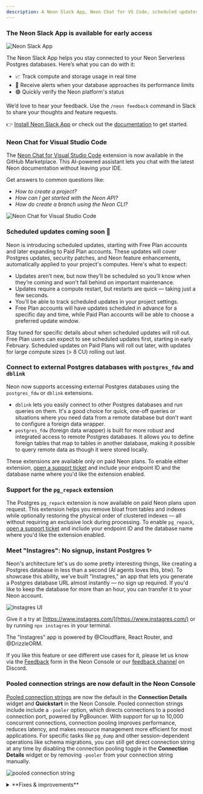 ```yaml
---
description: A Neon Slack App, Neon Chat for VS Code, scheduled updates, and more
---
```


### The Neon Slack App is available for early access

![Neon Slack App](/docs/relnotes/slack_app.png)

The Neon Slack App helps you stay connected to your Neon Serverless Postgres databases. Here’s what you can do with it:

- 📈 Track compute and storage usage in real time
- 🔔 Receive alerts when your database approaches its performance limits
- 🟢 Quickly verify the Neon platform's status

We’d love to hear your feedback. Use the `/neon feedback` command in Slack to share your thoughts and feature requests.

👉 [Install Neon Slack App](https://slack.com/apps/A083ZAHGL1Z) or check out the [documentation](/docs/manage/slack-app) to get started.

### Neon Chat for Visual Studio Code

The [Neon Chat for Visual Studio Code](https://marketplace.visualstudio.com/items?itemName=buildwithlayer.neon-integration-expert-15j6N) extension is now available in the GitHub Marketplace. This AI-powered assistant lets you chat with the latest Neon documentation without leaving your IDE.

Get answers to common questions like:

- _How to create a project?_
- _How can I get started with the Neon API?_
- _How do create a branch using the Neon CLI?_

![Neon Chat for Visual Studio Code](/docs/relnotes/neon_chat_visual_studio.png)

### Scheduled updates coming soon 📅

Neon is introducing scheduled updates, starting with Free Plan accounts and later expanding to Paid Plan accounts. These updates will cover Postgres updates, security patches, and Neon feature enhancements, automatically applied to your project's computes. Here's what to expect:

- Updates aren’t new, but now they’ll be scheduled so you’ll know when they’re coming and won't fall behind on important maintenance.
- Updates require a compute restart, but restarts are quick — taking just a few seconds.
- You’ll be able to track scheduled updates in your project settings.
- Free Plan accounts will have updates scheduled in advance for a specific day and time, while Paid Plan accounts will be able to choose a preferred update window.

Stay tuned for specific details about when scheduled updates will roll out. Free Plan users can expect to see scheduled updates first, starting in early February. Scheduled updates on Paid Plans will roll out later, with updates for large compute sizes (> 8 CU) rolling out last.

### Connect to external Postgres databases with `postgres_fdw` and `dblink`

Neon now supports accessing external Postgres databases using the `postgres_fdw` or `dblink` extensions.

- `dblink` lets you easily connect to other Postgres databases and run queries on them. It's a good choice for quick, one-off queries or situations where you need data from a remote database but don’t want to configure a foreign data wrapper.
- `postgres_fdw` (foreign data wrapper) is built for more robust and integrated access to remote Postgres databases. It allows you to define foreign tables that map to tables in another database, making it possible to query remote data as though it were stored locally.

These extensions are available only on paid Neon plans. To enable either extension, [open a support ticket](https://console.neon.tech/app/projects?modal=support) and include your endpoint ID and the database name where you'd like the extension enabled.

### Support for the `pg_repack` extension

The Postgres `pg_repack` extension is now available on paid Neon plans upon request. This extension helps you remove bloat from tables and indexes while optionally restoring the physical order of clustered indexes — all without requiring an exclusive lock during processing. To enable `pg_repack`, [open a support ticket](https://console.neon.tech/app/projects?modal=support) and include your endpoint ID and the database name where you'd like the extension enabled.

### Meet "Instagres": No signup, instant Postgres ✨ 

Neon's architecture let's us do some pretty interesting things, like creating a Postgres database in less than a second (AI agents loves this, btw). To showcase this ability, we've built "Instagres," an app that lets you generate a Postgres database URL almost instantly — no sign up required. If you'd like to keep the database for more than an hour, you can transfer it to your Neon account.

![Instagres UI](/docs/relnotes/instagres.png)

Give it a try at [https://www.instagres.com/](https://www.instagres.com/) or by running `npx instagres` in your terminal.

The "Instagres" app is powered by @Cloudflare, React Router, and @DrizzleORM.

If you like this feature or see different use cases for it, please let us know via the [Feedback](https://console.neon.tech/app/projects?modal=feedback) form in the Neon Console or our [feedback channel](https://discord.com/channels/1176467419317940276/1176788564890112042) on Discord.

### Pooled connection strings are now default in the Neon Console

[Pooled connection strings](/docs/connect/connection-pooling) are now the default in the **Connection Details** widget and **Quickstart** in the Neon Console. Pooled connection strings include include a `-pooler` option, which directs connections to a pooled connection port, powered by PgBouncer. With support for up to 10,000 concurrent connections, connection pooling improves performance, reduces latency, and makes resource management more efficient for most applications. For specific tasks like `pg_dump` and other session-dependent operations like schema migrations, you can still get direct connection string at any time by disabling the connection pooling toggle in the **Connection Details** widget or by removing `-pooler` from your connection string manually.

![pooled connection string](/docs/relnotes/connection_pooler.png)

<details>

<summary>**Fixes & improvements**</summary>

- **Drizzle Studio update**

  The Drizzle Studio integration that powers the **Tables** page in the Neon Console has been updated to version 1.0.11. For the latest improvements and fixes, see the [Neon Drizzle Studio Integration Changelog](https://github.com/neondatabase/neon-drizzle-studio-changelog/blob/main/CHANGELOG.md).

- **Console updates**

  **Increased concurrency limits**. Last week we announced increased Neon API operation concurrency limits on Neon's Free, Launch, and Scale plans. **This enhancement is now supported on all Neon plans**.

  As noted in last week's changelog: Previously, concurrent API operations within a Neon project — such as operations on different branches — could trigger a "project already has running operations" error, where one branch operation would block others. This improvement reduces the need to work around strict concurrency limits. However, we still recommend adding retry functionality to handle rare cases where an API operation fails due to ongoing operations.

  This change applies only to the Neon API. In the Neon Console, controls such as buttons that initiate new operations are still briefly disabled until ongoing operations are complete. Concurrency improvements will be reflected in the UI in a future release.

- **Fixes**

  Fixed an issue with the **Create branch** button in the Neon Console. Previously, the button became disabled for unfinished project operations, including those that failed due to an error. Now, the button is disabled only for project operations in the canceling, running, or scheduling state.

</details>
